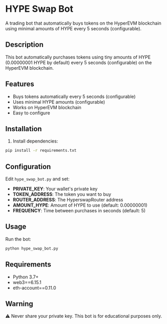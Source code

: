 # HYPE Swap Bot

A trading bot that automatically buys tokens on the HyperEVM blockchain using minimal amounts of HYPE every 5 seconds (configurable).

## Description

This bot automatically purchases tokens using tiny amounts of HYPE (0.00000001 HYPE by default) every 5 seconds (configurable) on the HyperEVM blockchain.

## Features

- Buys tokens automatically every 5 seconds (configurable)
- Uses minimal HYPE amounts (configurable)
- Works on HyperEVM blockchain
- Easy to configure

## Installation

1. Install dependencies:
```bash
pip install -r requirements.txt
```

## Configuration

Edit `hype_swap_bot.py` and set:
- **PRIVATE_KEY**: Your wallet's private key
- **TOKEN_ADDRESS**: The token you want to buy
- **ROUTER_ADDRESS**: The HyperswapRouter address
- **AMOUNT_HYPE**: Amount of HYPE to use (default: 0.00000001)
- **FREQUENCY**: Time between purchases in seconds (default: 5)

## Usage

Run the bot:
```bash
python hype_swap_bot.py
```

## Requirements

- Python 3.7+
- web3==6.15.1
- eth-account==0.11.0

## Warning

⚠️ Never share your private key. This bot is for educational purposes only. 
